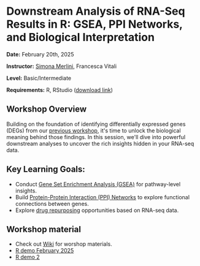 # Downstream Analysis of RNA-Seq Results in R: GSEA, PPI Networks, and Biological Interpretation

**Date:** February 20th, 2025

**Instructor:** [Simona Merlini](https://merlinis12.github.io/merlinisimona.github.io/), Francesca Vitali

**Level:** Basic/Intermediate

**Requirements:** R, RStudio ([download link](https://rstudio-education.github.io/hopr/starting.html)) 

## Workshop Overview

Building on the foundation of identifying differentially expressed genes (DEGs) from our [previous workshop](https://github.com/merlinis12/RNA-Seq-Data-Analysis-in-R/wiki), it's time to unlock the biological meaning behind those findings. In this session, we'll dive into powerful downstream analyses to uncover the rich insights hidden in your RNA-seq data.

## Key Learning Goals:
- Conduct [Gene Set Enrichment Analysis (GSEA)](https://github.com/merlinis12/Downstream-Analysis-of-RNA-Seq-Results/wiki#5-gene-set-enrichment-analysis-gsea) for pathway-level insights.
- Build [Protein-Protein Interaction (PPI) Networks](https://github.com/merlinis12/Downstream-Analysis-of-RNA-Seq-Results/wiki#6-protein-protein-interaction-ppi-networks) to explore functional connections between genes.
- Explore [drug repurposing](https://github.com/merlinis12/Downstream-Analysis-of-RNA-Seq-Results/wiki#7-drug-repurposing) opportunities based on RNA-seq data.

## Workshop material
- Check out [Wiki](https://github.com/merlinis12/Downstream-Analysis-of-RNA-Seq-Results/wiki) for worshop materials.
- [R demo February 2025](http://htmlpreview.github.io/https://github.com/merlinis12/Downstream-Analysis-of-RNA-Seq-Results/blob/main/R_exercise_02_20_2025.html)
- [R demo 2](https://merlinis12.github.io/Downstream-Analysis-of-RNA-Seq-Results/R_demo.html)
